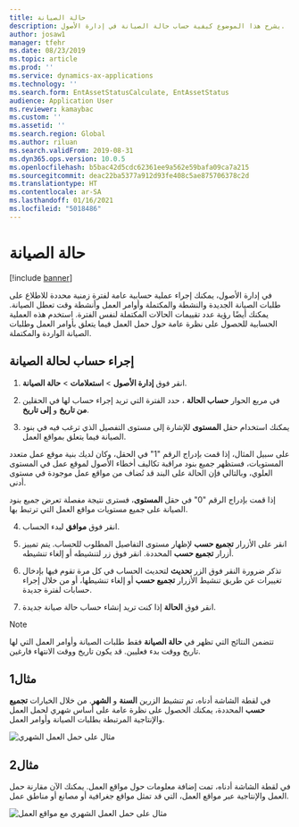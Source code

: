 ```yaml
---
title: حالة الصيانة
description: يشرح هذا الموضوع كيفية حساب حالة الصيانة في إدارة الأصول.
author: josaw1
manager: tfehr
ms.date: 08/23/2019
ms.topic: article
ms.prod: ''
ms.service: dynamics-ax-applications
ms.technology: ''
ms.search.form: EntAssetStatusCalculate, EntAssetStatus
audience: Application User
ms.reviewer: kamaybac
ms.custom: ''
ms.assetid: ''
ms.search.region: Global
ms.author: riluan
ms.search.validFrom: 2019-08-31
ms.dyn365.ops.version: 10.0.5
ms.openlocfilehash: b5bac42d5cdc62361ee9a562e59bafa09ca7a215
ms.sourcegitcommit: deac22ba5377a912d93fe408c5ae875706378c2d
ms.translationtype: HT
ms.contentlocale: ar-SA
ms.lasthandoff: 01/16/2021
ms.locfileid: "5018486"
---
```

# <a name="maintenance-status"></a>حالة الصيانة

[!include [banner](../../includes/banner.md)]

 

في إدارة الأصول، يمكنك إجراء عملية حسابية عامة لفترة زمنية محددة للاطلاع على طلبات الصيانة الجديدة والنشطة والمكتملة وأوامر العمل وأنشطة وقت تعطل الصيانة. يمكنك أيضًا رؤية عدد تقييمات الحالات المكتملة لنفس الفترة. استخدم هذه العملية الحسابية للحصول على نظرة عامة حول حمل العمل فيما يتعلق بأوامر العمل وطلبات الصيانة الواردة والمكتملة.

## <a name="make-a-maintenance-status-calculation"></a>إجراء حساب لحالة الصيانة

1. انقر فوق **إدارة الأصول** > **استعلامات** > **حالة الصيانة**.

2. في مربع الحوار **حساب الحالة** ، حدد الفترة التي تريد إجراء حساب لها في الحقلين **من تاريخ** و **إلى تاريخ**.

3. يمكنك استخدام حقل **المستوى** للإشارة إلى مستوى التفصيل الذي ترغب فيه في بنود الصيانة فيما يتعلق بمواقع العمل. 

  على سبيل المثال، إذا قمت بإدراج الرقم "1" في الحقل، وكان لديك بنية موقع عمل متعدد المستويات، فستظهر جميع بنود مراقبة تكاليف أخطاء الأصول لموقع عمل في المستوى العلوي، وبالتالي فإن الحالة على البند قد تُضاف من مواقع عمل موجودة في مستوى أدنى. 
  
  إذا قمت بإدراج الرقم "0" في حقل **المستوى**، فسترى نتيجة مفصلة تعرض جميع بنود الصيانة على جميع مستويات مواقع العمل التي ترتبط بها.

4. انقر فوق **موافق** لبدء الحساب.

5. انقر على الأزرار **تجميع حسب** لإظهار مستوى التفاصيل المطلوب للحساب. يتم تمييز أزرار **تجميع حسب** المحددة. انقر فوق زر لتنشيطه أو إلغاء تنشيطه.

6. تذكر ضرورة النقر فوق الزر **تحديث** لتحديث الحساب في كل مرة تقوم فيها بإدخال تغييرات عن طريق تنشيط الأزرار **تجميع حسب** أو إلغاء تنشيطها، أو من خلال إجراء حسابات لفترة جديدة.

7. انقر فوق **الحالة** إذا كنت تريد إنشاء حساب حالة صيانة جديدة.

>[!NOTE]
>تتضمن النتائج التي تظهر في **حالة الصيانة** فقط طلبات الصيانة وأوامر العمل التي لها تاريخ ووقت بدء فعليين. قد يكون تاريخ ووقت الانتهاء فارغين.

## <a name="example-1"></a>مثال1

في لقطة الشاشة أدناه، تم تنشيط الزرين **السنة** و **الشهر**. من خلال الخيارات **تجميع حسب** المحددة، يمكنك الحصول على نظرة عامة على أساس شهري لحمل العمل والإنتاجية المرتبطة بطلبات الصيانة وأوامر العمل. 

![مثال على حمل العمل الشهري](media/13-controlling-and-reporting.png)

## <a name="example-2"></a>مثال2

في لقطة الشاشة أدناه، تمت إضافة معلومات حول مواقع العمل. يمكنك الآن مقارنة حمل العمل والإنتاجية عبر مواقع العمل، التي قد تمثل مواقع جغرافية أو مصانع أو مناطق عمل. 

![مثال على حمل العمل الشهري مع مواقع العمل](media/14-controlling-and-reporting.png)

